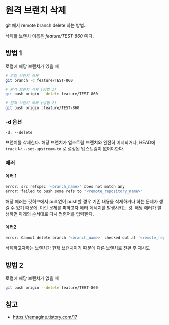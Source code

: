 # 원격 브랜치 삭제

git 에서 remote branch delete 하는 방법.

삭제할 브랜치 이름은 *feature/TEST-860* 이다.



## 방법 1

로컬에 해당 브랜치가 있을 때

```bash
# 로컬 브랜치 삭제
git branch -d feature/TEST-860 

# 원격 브랜치 삭제 (방법 1)
git push origin --delete feature/TEST-860 

# 원격 브랜치 삭제 (방법 2)
git push origin :feature/TEST-860
```



### -d 옵션

`-d, --delete`

브랜치를 삭제한다. 해당 브랜치가 업스트림 브랜치와 완전히 머지되거나, HEAD에 `--track` 나           `--set-upstream-to` 로 설정된 업스트림이 없어야한다.



### 에러

#### 에러 1

```bash
error: src refspec '<branch_name>' does not match any
error: failed to push some refs to '<remote_repository_name>'
```

해당 에러는 깃허브에서 pull 없이 push할 경우 기존 내용을 삭제하거나 하는 문제가 생길 수 있기 때문에, 이런 문제를 피하고자 에러 메세지를 발생시키는 것. 해당 에러가 발생하면 아래의 순서대로 다시 명령어를 입력한다. 



#### 에러2

```bash
error: Cannot delete branch '<branch_name>' checked out at '<remote_repository_name>'
```

삭제하고자하는 브랜치가 현재 브랜치이기 때문에 다른 브랜치로 전환 후 재시도



## 방법 2

로컬에 해당 브랜치가 없을 때

```bash
git push origin --delete feature/TEST-860
```



## 참고

- https://remagine.tistory.com/17



